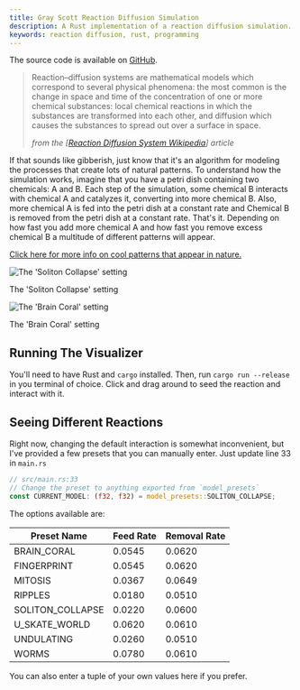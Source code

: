 ```yaml
---
title: Gray Scott Reaction Diffusion Simulation
description: A Rust implementation of a reaction diffusion simulation.
keywords: reaction diffusion, rust, programming
---
```


The source code is available on [GitHub].

> Reaction–diffusion systems are mathematical models which correspond to several physical phenomena:
> the most common is the change in space and time of the concentration of one or more chemical
> substances: local chemical reactions in which the substances are transformed into each other, and
> diffusion which causes the substances to spread out over a surface in space.
>
> <p class="right"><i>from the [<a href="https://en.wikipedia.org/wiki/Reaction%E2%80%93diffusion_system">Reaction Diffusion System Wikipedia</a>] article</i></p>

If that sounds like gibberish, just know that it's an algorithm for modeling the processes that
create lots of natural patterns. To understand how the simulation works, imagine that you have a
petri dish containing two chemicals: A and B. Each step of the simulation, some chemical B interacts
with chemical A and catalyzes it, converting into more chemical B. Also, more chemical A is fed into
the petri dish at a constant rate and Chemical B is removed from the petri dish at a constant rate.
That's it. Depending on how fast you add more chemical A and how fast you remove excess chemical B a
multitude of different patterns will appear.

[Click here for more info on cool patterns that appear in nature.][patterns-in-nature]

![The 'Soliton Collapse' setting](/images/programming/reaction-diffusion/soliton.png)

<p class="image-subtitle">The 'Soliton Collapse' setting</p>

![The 'Brain Coral' setting](/images/programming/reaction-diffusion/brain_coral.png)

<p class="image-subtitle">The 'Brain Coral' setting</p>

## Running The Visualizer

You'll need to have Rust and `cargo` installed. Then, run `cargo run --release` in you terminal of
choice. Click and drag around to seed the reaction and interact with it.

## Seeing Different Reactions

Right now, changing the default interaction is somewhat inconvenient, but I've provided a few
presets that you can manually enter. Just update line 33 in `main.rs`

```rust
// src/main.rs:33
// Change the preset to anything exported from `model_presets`
const CURRENT_MODEL: (f32, f32) = model_presets::SOLITON_COLLAPSE;
```

The options available are:

<table>
    <thead>
        <tr>
            <th>Preset Name</th>
            <th>Feed Rate</th>
            <th>Removal Rate</th>
        </tr>
    </thead>
    <tbody>
        <tr>
            <td>BRAIN_CORAL</td>
            <td>0.0545</td>
            <td>0.0620</td>
        </tr>
        <tr>
            <td>FINGERPRINT</td>
            <td>0.0545</td>
            <td>0.0620</td>
        </tr>
        <tr>
            <td>MITOSIS</td>
            <td>0.0367</td>
            <td>0.0649</td>
        </tr>
        <tr>
            <td>RIPPLES</td>
            <td>0.0180</td>
            <td>0.0510</td>
        </tr>
        <tr>
            <td>SOLITON_COLLAPSE</td>
            <td>0.0220</td>
            <td>0.0600</td>
        </tr>
        <tr>
            <td>U_SKATE_WORLD</td>
            <td>0.0620</td>
            <td>0.0610</td>
        </tr>
        <tr>
            <td>UNDULATING</td>
            <td>0.0260</td>
            <td>0.0510</td>
        </tr>
        <tr>
            <td>WORMS</td>
            <td>0.0780</td>
            <td>0.0610</td>
        </tr>
    </tbody>
</table>

You can also enter a tuple of your own values here if you prefer.

[GitHub]: https://github.com/Velfi/Gray-Scott-Reaction-Diffusion
[reaction diffusion system wikipedia]: https://en.wikipedia.org/wiki/Reaction%E2%80%93diffusion_system
[patterns-in-nature]: https://en.wikipedia.org/wiki/Patterns_in_nature
[example_soliton]: /example_soliton.png "An example of the 'Soliton Collapse' setting"
[example_brain_coral]: /example_brain_coral.png "An example of the 'Brain Coral' setting"
